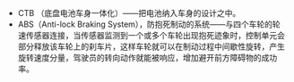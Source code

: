 * CTB （底盘电池车身一体化）——把电池纳入车身的设计之中。
* ABS（Anti-lock Braking System），防抱死制动的系统——与四个车轮的轮速传感器连接，当传感器监测到一个或多个车轮出现抱死迹象时，控制单元会部分释放该车轮上的刹车片，这样车轮就可以在制动过程中间歇性旋转，产生旋转速度分量，驾驶员的转向动作就能被响应，增加避开前方障碍物的成功率。